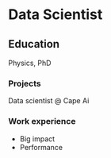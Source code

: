 # Data Scientist

## Education
Physics, PhD

### Projects
Data scientist @ Cape Ai
### Work experience
- Big impact
- Performance
